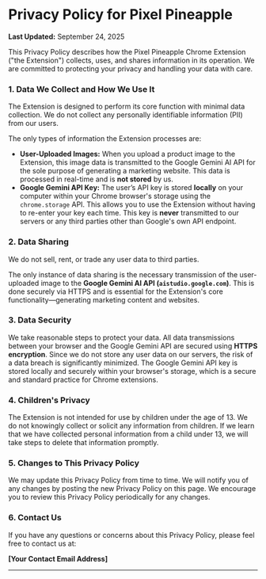 # Privacy Policy for Pixel Pineapple

**Last Updated:** September 24, 2025

This Privacy Policy describes how the Pixel Pineapple Chrome Extension ("the Extension") collects, uses, and shares information in its operation. We are committed to protecting your privacy and handling your data with care.

### 1. Data We Collect and How We Use It

The Extension is designed to perform its core function with minimal data collection. We do not collect any personally identifiable information (PII) from our users.

The only types of information the Extension processes are:

* **User-Uploaded Images:** When you upload a product image to the Extension, this image data is transmitted to the Google Gemini AI API for the sole purpose of generating a marketing website. This data is processed in real-time and is **not stored** by us.
* **Google Gemini API Key:** The user’s API key is stored **locally** on your computer within your Chrome browser's storage using the `chrome.storage` API. This allows you to use the Extension without having to re-enter your key each time. This key is **never** transmitted to our servers or any third parties other than Google's own API endpoint.

### 2. Data Sharing

We do not sell, rent, or trade any user data to third parties.

The only instance of data sharing is the necessary transmission of the user-uploaded image to the **Google Gemini AI API (`aistudio.google.com`)**. This is done securely via HTTPS and is essential for the Extension's core functionality—generating marketing content and websites.

### 3. Data Security

We take reasonable steps to protect your data. All data transmissions between your browser and the Google Gemini API are secured using **HTTPS encryption**. Since we do not store any user data on our servers, the risk of a data breach is significantly minimized. The Google Gemini API key is stored locally and securely within your browser's storage, which is a secure and standard practice for Chrome extensions.

### 4. Children's Privacy

The Extension is not intended for use by children under the age of 13. We do not knowingly collect or solicit any information from children. If we learn that we have collected personal information from a child under 13, we will take steps to delete that information promptly.

### 5. Changes to This Privacy Policy

We may update this Privacy Policy from time to time. We will notify you of any changes by posting the new Privacy Policy on this page. We encourage you to review this Privacy Policy periodically for any changes.

### 6. Contact Us

If you have any questions or concerns about this Privacy Policy, please feel free to contact us at:

**[Your Contact Email Address]**

---
